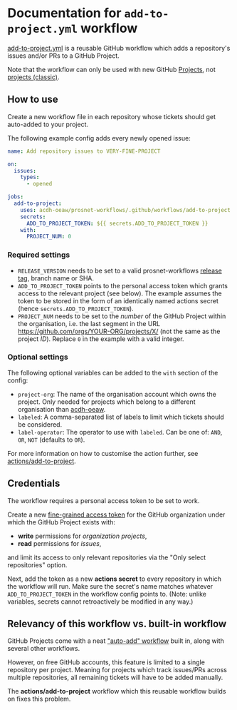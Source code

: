 # Documentation for `add-to-project.yml` workflow

[add-to-project.yml](../.github/workflows/add-to-project.yml) is a reusable GitHub workflow which adds a repository's issues and/or PRs to a GitHub Project.

Note that the workflow can only be used with new GitHub [Projects](https://docs.github.com/en/issues/planning-and-tracking-with-projects/learning-about-projects/about-projects), not [projects (classic)](https://docs.github.com/en/issues/organizing-your-work-with-project-boards/managing-project-boards/about-project-boards).

## How to use

Create a new workflow file in each repository whose tickets should get auto-added to your project.

The following example config adds every newly opened issue:


```yml
name: Add repository issues to VERY-FINE-PROJECT 

on:
  issues:
    types:
      - opened

jobs:
  add-to-project:
    uses: acdh-oeaw/prosnet-workflows/.github/workflows/add-to-project.yml@RELEASE_VERSION
    secrets:
      ADD_TO_PROJECT_TOKEN: ${{ secrets.ADD_TO_PROJECT_TOKEN }}
    with:
      PROJECT_NUM: 0
```

### Required settings

* `RELEASE_VERSION` needs to be set to a valid prosnet-workflows [release tag](https://github.com/acdh-oeaw/prosnet-workflows/releases), branch name or SHA.
* `ADD_TO_PROJECT_TOKEN` points to the personal access token which grants access to the relevant project (see below). The example assumes the token to be stored in the form of an identically named actions secret (hence `secrets.ADD_TO_PROJECT_TOKEN`).
* `PROJECT_NUM` needs to be set to the _number_ of the GitHub Project within the organisation, i.e. the last segment in the URL https://github.com/orgs/YOUR-ORG/projects/X/ (not the same as the project _ID_). Replace `0` in the example with a valid integer.


### Optional settings

The following optional variables can be added to the `with` section of the config:

* `project-org`: The name of the organisation account which owns the project. Only needed for projects which belong to a different organisation than [acdh-oeaw](https://github.com/orgs/acdh-oeaw/).
* `labeled`: A comma-separated list of labels to limit which tickets should be considered.
* `label-operator`: The operator to use with `labeled`. Can be one of: `AND`, `OR`, `NOT` (defaults to `OR`).


For more information on how to customise the action further, see [actions/add-to-project](https://github.com/actions/add-to-project).


## Credentials

The workflow requires a personal access token to be set to work.

Create a new [fine-grained access token](https://docs.github.com/en/authentication/keeping-your-account-and-data-secure/managing-your-personal-access-tokens#fine-grained-personal-access-tokens) for the GitHub organization under which the GitHub Project exists with:
* **write** permissions for _organization projects_,
* **read** permissions for _issues_,

and limit its access to only relevant repositories via the "Only select repositories" option.

Next, add the token as a new **actions secret** to every repository in which the workflow will run. Make sure the secret's name matches whatever `ADD_TO_PROJECT_TOKEN` in the workflow config points to. (Note: unlike variables, secrets cannot retroactively be modified in any way.)


## Relevancy of this workflow vs. built-in workflow

GitHub Projects come with a neat ["auto-add" workflow](https://docs.github.com/en/issues/planning-and-tracking-with-projects/automating-your-project/adding-items-automatically) built in, along with several other workflows.

However, on free GitHub accounts, this feature is limited to a single repository per project. Meaning for projects which track issues/PRs across multiple repositories, all remaining tickets will have to be added manually.

The **actions/add-to-project** workflow which this reusable workflow builds on fixes this problem.
